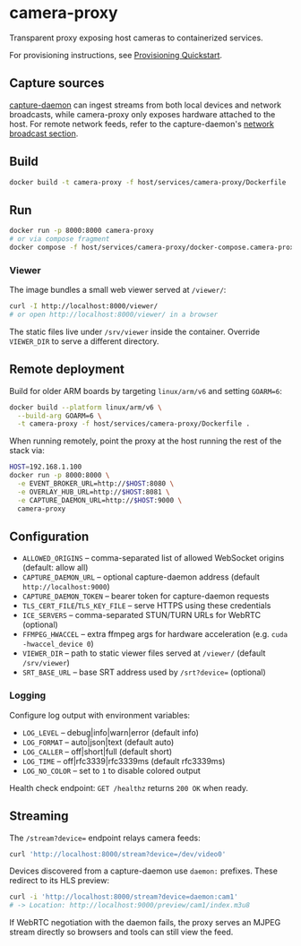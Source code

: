 # camera-proxy

Transparent proxy exposing host cameras to containerized services.

For provisioning instructions, see [Provisioning Quickstart](../../../docs/provisioning.md).

## Capture sources

[capture-daemon](../capture-daemon/README.md) can ingest streams from both
local devices and network broadcasts, while camera-proxy only exposes hardware
attached to the host. For remote network feeds, refer to the capture-daemon's
[network broadcast section](../capture-daemon/README.md#network-broadcast).

## Build
```bash
docker build -t camera-proxy -f host/services/camera-proxy/Dockerfile .
```

## Run
```bash
docker run -p 8000:8000 camera-proxy
# or via compose fragment
docker compose -f host/services/camera-proxy/docker-compose.camera-proxy.yaml --profile camera-proxy up
```

### Viewer

The image bundles a small web viewer served at `/viewer/`:

```bash
curl -I http://localhost:8000/viewer/
# or open http://localhost:8000/viewer/ in a browser
```

The static files live under `/srv/viewer` inside the container. Override `VIEWER_DIR` to serve a different directory.

## Remote deployment

Build for older ARM boards by targeting `linux/arm/v6` and setting `GOARM=6`:

```bash
docker build --platform linux/arm/v6 \
  --build-arg GOARM=6 \
  -t camera-proxy -f host/services/camera-proxy/Dockerfile .
```

When running remotely, point the proxy at the host running the rest of the stack via:

```bash
HOST=192.168.1.100
docker run -p 8000:8000 \
  -e EVENT_BROKER_URL=http://$HOST:8080 \
  -e OVERLAY_HUB_URL=http://$HOST:8081 \
  -e CAPTURE_DAEMON_URL=http://$HOST:9000 \
  camera-proxy
```

## Configuration

- `ALLOWED_ORIGINS` – comma-separated list of allowed WebSocket origins (default: allow all)
- `CAPTURE_DAEMON_URL` – optional capture-daemon address (default `http://localhost:9000`)
- `CAPTURE_DAEMON_TOKEN` – bearer token for capture-daemon requests
- `TLS_CERT_FILE`/`TLS_KEY_FILE` – serve HTTPS using these credentials
- `ICE_SERVERS` – comma-separated STUN/TURN URLs for WebRTC (optional)
- `FFMPEG_HWACCEL` – extra ffmpeg args for hardware acceleration (e.g. `cuda -hwaccel_device 0`)
- `VIEWER_DIR` – path to static viewer files served at `/viewer/` (default `/srv/viewer`)
- `SRT_BASE_URL` – base SRT address used by `/srt?device=` (optional)

### Logging

Configure log output with environment variables:

- `LOG_LEVEL` – debug|info|warn|error (default info)
- `LOG_FORMAT` – auto|json|text (default auto)
- `LOG_CALLER` – off|short|full (default short)
- `LOG_TIME` – off|rfc3339|rfc3339ms (default rfc3339ms)
- `LOG_NO_COLOR` – set to `1` to disable colored output

Health check endpoint: `GET /healthz` returns `200 OK` when ready.


## Streaming

The `/stream?device=` endpoint relays camera feeds:

```bash
curl 'http://localhost:8000/stream?device=/dev/video0'
```

Devices discovered from a capture-daemon use `daemon:` prefixes. These redirect to its HLS preview:

```bash
curl -i 'http://localhost:8000/stream?device=daemon:cam1'
# -> Location: http://localhost:9000/preview/cam1/index.m3u8
```

If WebRTC negotiation with the daemon fails, the proxy serves an MJPEG stream directly so browsers and tools can still view the feed.

